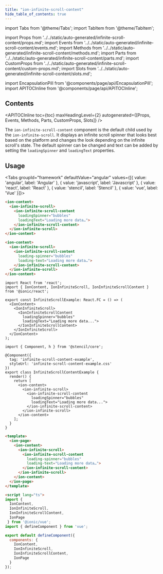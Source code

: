 ```yaml
---
title: "ion-infinite-scroll-content"
hide_table_of_contents: true
---
```

import Tabs from '@theme/Tabs';
import TabItem from '@theme/TabItem';

import Props from '../../static/auto-generated/infinite-scroll-content/props.md';
import Events from '../../static/auto-generated/infinite-scroll-content/events.md';
import Methods from '../../static/auto-generated/infinite-scroll-content/methods.md';
import Parts from '../../static/auto-generated/infinite-scroll-content/parts.md';
import CustomProps from '../../static/auto-generated/infinite-scroll-content/custom-props.md';
import Slots from '../../static/auto-generated/infinite-scroll-content/slots.md';



import EncapsulationPill from '@components/page/api/EncapsulationPill';
import APITOCInline from '@components/page/api/APITOCInline';



<h2 className="table-of-contents__title">Contents</h2>

<APITOCInline
  toc={toc}
  maxHeadingLevel={2}
  autogenerated={[Props, Events, Methods, Parts, CustomProps, Slots]}
/>



The `ion-infinite-scroll-content` component is the default child used by the `ion-infinite-scroll`. It displays an infinite scroll spinner that looks best based on the platform and changes the look depending on the infinite scroll's state. The default spinner can be changed and text can be added by setting the `loadingSpinner` and `loadingText` properties.



## Usage

<Tabs groupId="framework" defaultValue="angular" values={[{ value: 'angular', label: 'Angular' }, { value: 'javascript', label: 'Javascript' }, { value: 'react', label: 'React' }, { value: 'stencil', label: 'Stencil' }, { value: 'vue', label: 'Vue' }]}>

<TabItem value="angular">

```html
<ion-content>
  <ion-infinite-scroll>
    <ion-infinite-scroll-content
      loadingSpinner="bubbles"
      loadingText="Loading more data…">
    </ion-infinite-scroll-content>
  </ion-infinite-scroll>
</ion-content>
```


</TabItem>


<TabItem value="javascript">

```html
<ion-content>
  <ion-infinite-scroll>
    <ion-infinite-scroll-content
      loading-spinner="bubbles"
      loading-text="Loading more data…">
    </ion-infinite-scroll-content>
  </ion-infinite-scroll>
</ion-content>
```


</TabItem>


<TabItem value="react">

```tsx
import React from 'react';
import { IonContent, IonInfiniteScroll, IonInfiniteScrollContent } from '@ionic/react';

export const InfiniteScrollExample: React.FC = () => (
  <IonContent>
    <IonInfiniteScroll>
      <IonInfiniteScrollContent
        loadingSpinner="bubbles"
        loadingText="Loading more data...">
      </IonInfiniteScrollContent>
    </IonInfiniteScroll>
  </IonContent>
);
```

</TabItem>


<TabItem value="stencil">

```tsx
import { Component, h } from '@stencil/core';

@Component({
  tag: 'infinite-scroll-content-example',
  styleUrl: 'infinite-scroll-content-example.css'
})
export class InfiniteScrollContentExample {
  render() {
    return [
      <ion-content>
        <ion-infinite-scroll>
          <ion-infinite-scroll-content
            loadingSpinner="bubbles"
            loadingText="Loading more data...">
          </ion-infinite-scroll-content>
        </ion-infinite-scroll>
      </ion-content>
    ];
  }
}
```

</TabItem>


<TabItem value="vue">

```html
<template>
  <ion-page>
    <ion-content>
      <ion-infinite-scroll>
        <ion-infinite-scroll-content
          loading-spinner="bubbles"
          loading-text="Loading more data…">
        </ion-infinite-scroll-content>
      </ion-infinite-scroll>
    </ion-content>
  </ion-page>
</template>

<script lang="ts">
import {
  IonContent,
  IonInfiniteScroll,
  IonInfiniteScrollContent,
  IonPage
 } from '@ionic/vue';
import { defineComponent } from 'vue';

export default defineComponent({
  components: {
    IonContent,
    IonInfiniteScroll,
    IonInfiniteScrollContent,
    IonPage
  }
});
```


</TabItem>

</Tabs>

<Props />
<Events />
<Methods />
<Parts />
<CustomProps />
<Slots />